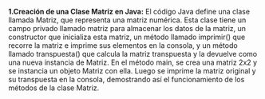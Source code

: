 **1.Creación de una Clase Matriz en Java:** El código Java define una clase llamada Matriz, que representa una matriz numérica. Esta clase tiene un campo privado llamado matriz para almacenar los datos de la matriz, un constructor que inicializa esta matriz, un método llamado imprimir() que recorre la matriz e imprime sus elementos en la consola, y un método llamado transpuesta() que calcula la matriz transpuesta y la devuelve como una nueva instancia de Matriz. En el método main, se crea una matriz 2x2 y se instancia un objeto Matriz con ella. Luego se imprime la matriz original y su transpuesta en la consola, demostrando así el funcionamiento de los métodos de la clase Matriz.
